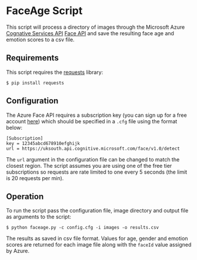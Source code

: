 # FaceAge Script

This script will process a directory of images through the Microsoft Azure [Cognative
Services API](https://azure.microsoft.com/en-gb/services/cognitive-services/) [Face
API](https://docs.microsoft.com/en-us/azure/cognitive-services/face/) and save the resulting face age and emotion scores to a csv file.

## Requirements

This script requires the [requests](http://docs.python-requests.org/en/master/) library:

``` 
$ pip install requests 
```

## Configuration

The Azure Face API requires a subscription key (you can sign up for a free account
[here](https://azure.microsoft.com/en-gb/try/cognitive-services/)) which should be
specified in a `.cfg` file using the format below:

```
[Subscription]
key = 12345abcd678910efghijk
url = https://uksouth.api.cognitive.microsoft.com/face/v1.0/detect 
```

The `url` argument in the configuration file can be changed to match the closest region.
The script assumes you are using one of the free tier subscriptions so requests are rate
limited to one every 5 seconds (the limit is 20 requests per min).

## Operation

To run the script pass the configuration file, image directory and output file as
arguments to the script:

``` 
$ python faceage.py -c config.cfg -i images -o results.csv
```

The results as saved in csv file format. Values for age, gender and emotion scores are
returned for each image file along with the `faceId` value assigned by Azure.
